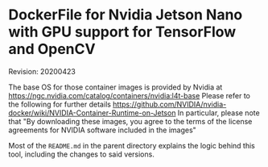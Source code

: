 # DockerFile for Nvidia Jetson Nano with GPU support for TensorFlow and OpenCV
Revision: 20200423

The base OS for those container images is provided by Nvidia at https://ngc.nvidia.com/catalog/containers/nvidia:l4t-base
Please refer to the following for further details https://github.com/NVIDIA/nvidia-docker/wiki/NVIDIA-Container-Runtime-on-Jetson
In particular, please note that "By downloading these images, you agree to the terms of the license agreements for NVIDIA software included in the images"

Most of the `README.md` in the parent directory explains the logic behind this tool, including the changes to said versions.
